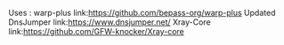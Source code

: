 Uses : 
    warp-plus link:https://github.com/bepass-org/warp-plus Updated 
    DnsJumper link:https://www.dnsjumper.net/
    Xray-Core link:https://github.com/GFW-knocker/Xray-core

